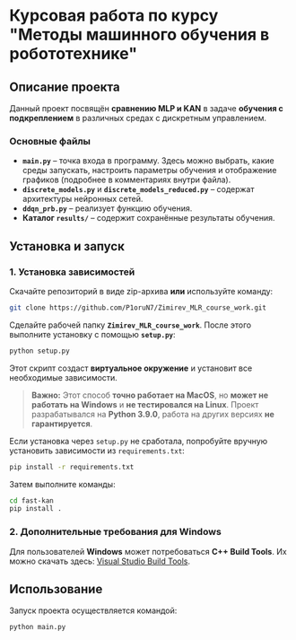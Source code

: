 # Курсовая работа по курсу "Методы машинного обучения в робототехнике"

## Описание проекта

Данный проект посвящён **сравнению MLP и KAN** в задаче **обучения с подкреплением** в различных средах с дискретным управлением.

### Основные файлы

- **`main.py`** – точка входа в программу. Здесь можно выбрать, какие среды запускать, настроить параметры обучения и отображение графиков (подробнее в комментариях внутри файла).
- **`discrete_models.py`** и **`discrete_models_reduced.py`** – содержат архитектуры нейронных сетей.
- **`ddqn_prb.py`** – реализует функцию обучения.
- **Каталог `results/`** – содержит сохранённые результаты обучения.

## Установка и запуск

### 1. Установка зависимостей

Скачайте репозиторий в виде zip-архива **или** используйте команду:

```bash
git clone https://github.com/P1oruN7/Zimirev_MLR_course_work.git
```
Сделайте рабочей папку **`Zimirev_MLR_course_work`**.
После этого выполните установку с помощью **`setup.py`**:

```bash
python setup.py
```

Этот скрипт создаст **виртуальное окружение** и установит все необходимые зависимости.

> **Важно:** Этот способ **точно работает на MacOS**, но **может не работать на Windows** и **не тестировался на Linux**.  Проект разрабатывался на **Python 3.9.0**, работа на других версиях **не гарантируется**.


Если установка через `setup.py` не сработала, попробуйте вручную установить зависимости из `requirements.txt`:

```bash
pip install -r requirements.txt
```

Затем выполните команды:

```bash
cd fast-kan
pip install .
```

### 2. Дополнительные требования для Windows

Для пользователей **Windows** может потребоваться **C++ Build Tools**. Их можно скачать здесь:
[Visual Studio Build Tools](https://visualstudio.microsoft.com/thank-you-downloading-visual-studio/?sku=BuildTools&rel=16).


## Использование

Запуск проекта осуществляется командой:

```bash
python main.py
```
